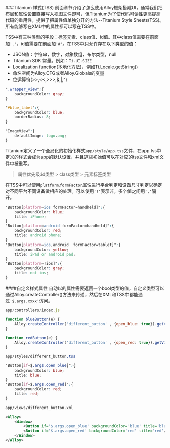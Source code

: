 ###Titanium 样式(TSS)
前面章节介绍了怎么使用Alloy框架搭建UI，通常我们把布局和属性设置直接写入视图文件即可，但Titanium为了使代码可读性更高提高代码的重用性，提供了把属性值单独分开的方法--Titanium Style Sheets(TSS)。所有能够写在XML中的属性都可以写在TSS中。

TSS中有三种类型的字段：标签元素、class值、id值。其中class值需要在前面加`'.'`，id值需要在前面加`'#'`。在TSS中只允许存在以下类型的值：
* JSON值：字符串，数字，对象数组，布尔类型，null
* Titanium SDK 常量。例如：`Ti.UI.SIZE`
* Localization function(本地化方法)，例如Ti.Locale.getString()
* 命名空间为Alloy.CFG或者Alloy.Globals的变量
* 位运算符(>>,<<,>>>,&,|,^)

```css
".wrapper_view":{
    backgroundColor: gray;
}

"#blue_label":{
    backgroundColor: blue;
    borderRadius: 8;
}

"ImageView":{
    defaultImage: logo.png;
}
```

Titanium定义了一个全局化的初始化样式`app/style/app.tss`文件，在app.tss中定义的样式会成为app的默认设置，并且这些初始值可以在对应的tss文件和xml文件中被重写。

>属性优先级:id类型 > class类型 > 元素标签类型

在TSS中可以使用`platform`,`formFactor`属性进行平台判定和设备尺寸判定以确定对不同平台不同设备做相应的处理。可以使用`'!'`表示非，多个值之间用`','`隔开。

```css
"Button[platform=ios formFactor=handheld]":{
    backgroundColor: blue;
    title: iPhone;
}
"Button[platform=android formFactor=handheld]":{
    backgroundColor: red;
    title: android phone;
}
"Button[platform=ios,android  formFactor=tablet]":{
    backgroundColor: yellow;
    title: iPad or android pad;
}
"Button[platform=!ios]":{
    backgroundColor: gray;
    title: not ios;
}
```
####自定义样式属性
自动以的属性需要返回一个bool类型的值，自定义类型可以通过Alloy.createController()方法来传递，然后在XML和TSS中都能通过`'$.args.xxxx'`访问。

```javascript
app/controllers/index.js

function blueButton(e) {
    Alloy.createController('different_button' , {open_blue: true}).getView().open();
}

function redButton(e) {
    Alloy.createController('different_button' , {open_red: true}).getView().open();
}
```
```css
app/styles/different_button.tss

"Button[if=$.args.open_blue]":{
    backgroundColor: blue;
    title: blue;
}
"Button[if=$.args.open_red]":{
    backgroundColor: red;
    title: red;
}
```
```xml
app/views/different_button.xml

<Alloy>
    <Window>
        <Button if='$.args.open_blue' backgroundColor='blue' title='blue'/>
        <Button if='$.args.open_red' backgroundColor='red' title='red'/>
    </Window>
</Alloy>
```
